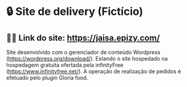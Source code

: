 # 🔒 Site de delivery (Fictício)

## 👩‍💻 Link do site: https://jaisa.epizy.com/

Site desenvolvido com o gerenciador de conteúdo Wordpress (https://wordpress.org/download/).
Estando o site hospedado na hospedagem gratuita ofertada pela infinityFree (https://www.infinityfree.net/). 
A operação de realização de pedidos é efetuado pelo plugin Gloria food.

